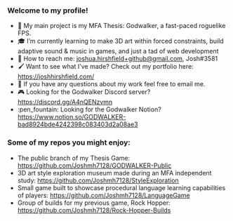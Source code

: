 ### Welcome to my profile!

- :mechanical_arm: My main project is my MFA Thesis: Godwalker, a fast-paced roguelike FPS. 
- :mortar_board: I’m currently learning to make 3D art within forced constraints, build adaptive sound & music in games, and just a tad of web development
- :email: How to reach me: joshua.hirshfield+github@gmail.com, Josh#3581
- :paintbrush: Want to see what I've made? Check out my portfolio here: https://joshhirshfield.com/
- :thought_balloon: If you have any questions about my work feel free to email me. 
- :video_game: Looking for the Godwalker Discord server? https://discord.gg/A4nQENzvmn
- :pen_fountain: Looking for the Godwalker Notion? https://www.notion.so/GODWALKER-bad8924bde4242398c083403d2a08ae3

### Some of my repos you might enjoy:
- The public branch of my Thesis Game: https://github.com/Joshmh7128/GODWALKER-Public
- 3D art style exploration museum made during an MFA independent study: https://github.com/Joshmh7128/StyleExploration
- Small game built to showcase procedural language learning capabilities of players: https://github.com/Joshmh7128/LanguageGame
- Group of builds for my previous game, Rock Hopper: https://github.com/Joshmh7128/Rock-Hopper-Builds

